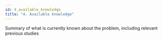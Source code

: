 ```yaml
---
id: 4_available_knowledge
title: "4. Available knowledge"
---
```

Summary of what is currently known about the problem, including
relevant previous studies 